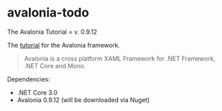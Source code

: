 # avalonia-todo
The Avalonia Tutorial = v. 0.9.12

The [tutorial](http://avaloniaui.net/docs/tutorial/) for the Avalonia framework.

> Avalonia is a cross platform XAML Framework for .NET Framework, .NET Core and Mono.

Dependencies:

- .NET Core 3.0
- Avalonia 0.9.12 (will be downloaded via Nuget)
